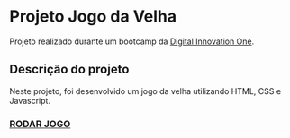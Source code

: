 # Projeto Jogo da Velha

Projeto realizado durante um bootcamp da [Digital Innovation One](https://digitalinnovation.one).

## Descrição do projeto
Neste projeto, foi desenvolvido um jogo da velha utilizando HTML, CSS e Javascript.

###   [RODAR JOGO](https://geovaneramirez.github.io/Projeto_Jogo_da_Velha/)


